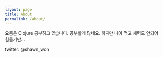 ```yaml
---
layout: page
title: About
permalink: /about/
---
```


요즘은 Clojure 공부하고 있습니다. 공부할게 많네요. 하지만 나이 먹고 체력도 안되어 힘들기만...

twitter: @shawn_won
